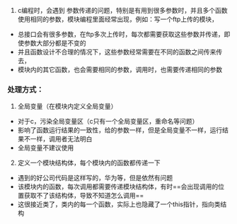 1. c编程时，会遇到 参数传递的问题，特别是有用到很多参数时，并且多个函数使用相同的参数，模块编程里面经常出现，例如：写一个ftp上传的模块，
* 总接口会有很多参数，在ftp多次上传时，每次都需要获取这些参数并传递，即使参数大部分都是不变的  
* 并且函数设计不合理的情况下，这些参数经常需要在不同的函数之间传来传去，
* 模块内的其它函数，也会需要相同的参数，调用时，也需要传递相同的参数  
### 处理方式：
1. 全局变量（在模块内定义全局变量）
* 对于c，污染全局变量区（c只有一个全局变量区，重命名等问题）
* 影响了函数运行结果的一致性，给的参数一样，但是全局变量不一样，运行结果不一样，调用者无法明白
* 全局变量不建议使用

2. 定义一个模块结构体，每个模块内的函数都传递一下
* 遇到的好公司代码是这样写的，华为等，但是依然有问题
* 该模块内的函数，每次调用都需要传递模块结构体，有时==会出现调用的位置获取不了该结构体，导致不知道怎么调用==
* 这很接近类了，类内的每一个函数，实际上也隐藏了一个this指针，指向类结构
